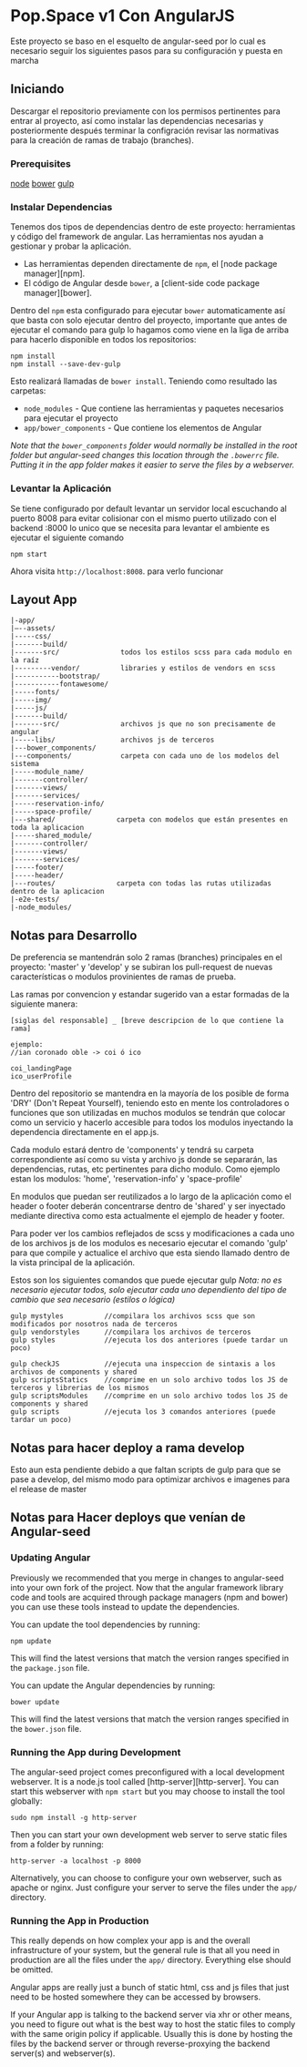 # Pop.Space v1 Con AngularJS

Este proyecto se baso en el esquelto de angular-seed por lo cual es necesario seguir los siguientes pasos para su configuración y puesta en marcha

## Iniciando

Descargar el repositorio previamente con los permisos pertinentes para entrar al proyecto, así como instalar las dependencias necesarias y posteriormente después terminar la configración revisar las normativas para la creación de ramas de trabajo (branches).

### Prerequisites

[node](http://nodejs.org/)
[bower](https://bower.io/)
[gulp](https://github.com/gulpjs/gulp/blob/master/docs/getting-started.md)


### Instalar Dependencias

Tenemos dos tipos de dependencias dentro de este proyecto: herramientas y código del framework de angular.   Las herramientas nos ayudan a gestionar y probar la aplicación.

* Las herramientas dependen directamente de `npm`, el [node package manager][npm].
* El código de Angular desde `bower`, a [client-side code package manager][bower].

Dentro del `npm` esta configurado para ejecutar `bower` automaticamente así que basta con solo ejecutar dentro del proyecto, importante que antes de ejecutar el comando para gulp lo hagamos como viene en la liga de arriba para hacerlo disponible en todos los repositorios:
```
npm install
npm install --save-dev-gulp
```

Esto realizará llamadas de `bower install`.  Teniendo como resultado las carpetas:

* `node_modules` - Que contiene las herramientas y paquetes necesarios para ejecutar el proyecto
* `app/bower_components` - Que contiene los elementos de Angular

*Note that the `bower_components` folder would normally be installed in the root folder but
angular-seed changes this location through the `.bowerrc` file.  Putting it in the app folder makes
it easier to serve the files by a webserver.*

### Levantar la Aplicación

Se tiene configurado por default levantar un servidor local escuchando al puerto 8008 para evitar colisionar con el mismo puerto utilizado con el backend :8000 lo unico que se necesita para levantar el ambiente es ejecutar el siguiente comando
```
npm start
```

Ahora visita `http://localhost:8008`. para verlo funcionar



## Layout App

```
|-app/
|—--assets/
|-----css/
|-------build/
|-------src/               todos los estilos scss para cada modulo en la raíz
|---------vendor/          libraries y estilos de vendors en scss
|-----------bootstrap/
|-----------fontawesome/
|-----fonts/
|-----img/
|-----js/
|-------build/
|-------src/               archivos js que no son precisamente de angular
|-----libs/                archivos js de terceros
|---bower_components/
|---components/            carpeta con cada uno de los modelos del sistema
|-----module_name/
|-------controller/
|-------views/
|-------services/
|-----reservation-info/
|-----space-profile/
|---shared/               carpeta con modelos que están presentes en toda la aplicacion
|-----shared_module/
|-------controller/
|-------views/
|-------services/
|-----footer/
|-----header/
|---routes/               carpeta con todas las rutas utilizadas dentro de la aplicacion
|-e2e-tests/
|-node_modules/
```

## Notas para Desarrollo

De preferencia se mantendrán solo 2 ramas (branches) principales en el proyecto: 'master' y 'develop' y se subiran los pull-request
de nuevas características o modulos provinientes de ramas de prueba.

Las ramas por convencion y estandar sugerido van a estar formadas de la siguiente manera:
```
[siglas del responsable] _ [breve descripcion de lo que contiene la rama]

ejemplo:
//ian coronado oble -> coi ó ico

coi_landingPage
ico_userProfile
```

Dentro del repositorio se mantendra en la mayoría de los posible de forma 'DRY' (Don't Repeat Yourself),
teniendo esto en mente los controladores o funciones que son utilizadas en muchos modulos se tendrán
que colocar como un servicio y hacerlo accesible para todos los modulos inyectando la dependencia
directamente en el app.js.

Cada modulo estará dentro de 'components' y tendrá su carpeta correspondiente así como su vista y archivo js donde se separarán, las dependencias,
rutas, etc pertinentes para dicho modulo.  Como ejemplo estan los modulos: 'home', 'reservation-info' y 'space-profile'

En modulos que puedan ser reutilizados a lo largo de la aplicación como el header o footer deberán concentrarse dentro de 'shared'
y ser inyectado mediante directiva como esta actualmente el ejemplo de header y footer.

Para poder ver los cambios reflejados de scss y modificaciones a cada uno de los archivos js de los modulos es necesario
ejecutar el comando 'gulp' para que compile y actualice el archivo que esta siendo llamado dentro de la vista principal de la aplicación.

Estos son los siguientes comandos que puede ejecutar gulp
*Nota: no es necesario ejecutar todos, solo ejecutar cada uno dependiento del tipo de cambio que sea necesario (estilos o lógica)*

```
gulp mystyles          //compilara los archivos scss que son modificados por nosotros nada de terceros
gulp vendorstyles      //compilara los archivos de terceros
gulp styles            //ejecuta los dos anteriores (puede tardar un poco)

gulp checkJS           //ejecuta una inspeccion de sintaxis a los archivos de components y shared
gulp scriptsStatics    //comprime en un solo archivo todos los JS de terceros y librerias de los mismos
gulp scriptsModules    //comprime en un solo archivo todos los JS de components y shared
gulp scripts           //ejecuta los 3 comandos anteriores (puede tardar un poco)
```

## Notas para hacer deploy a rama develop
Esto aun esta pendiente debido a que faltan scripts de gulp para que se pase a develop, del mismo modo para optimizar
archivos e imagenes para el release de master



## Notas para Hacer deploys que venían de Angular-seed

### Updating Angular

Previously we recommended that you merge in changes to angular-seed into your own fork of the project.
Now that the angular framework library code and tools are acquired through package managers (npm and
bower) you can use these tools instead to update the dependencies.

You can update the tool dependencies by running:

```
npm update
```

This will find the latest versions that match the version ranges specified in the `package.json` file.

You can update the Angular dependencies by running:

```
bower update
```

This will find the latest versions that match the version ranges specified in the `bower.json` file.





### Running the App during Development

The angular-seed project comes preconfigured with a local development webserver.  It is a node.js
tool called [http-server][http-server].  You can start this webserver with `npm start` but you may choose to
install the tool globally:

```
sudo npm install -g http-server
```

Then you can start your own development web server to serve static files from a folder by
running:

```
http-server -a localhost -p 8000
```

Alternatively, you can choose to configure your own webserver, such as apache or nginx. Just
configure your server to serve the files under the `app/` directory.


### Running the App in Production

This really depends on how complex your app is and the overall infrastructure of your system, but
the general rule is that all you need in production are all the files under the `app/` directory.
Everything else should be omitted.

Angular apps are really just a bunch of static html, css and js files that just need to be hosted
somewhere they can be accessed by browsers.

If your Angular app is talking to the backend server via xhr or other means, you need to figure
out what is the best way to host the static files to comply with the same origin policy if
applicable. Usually this is done by hosting the files by the backend server or through
reverse-proxying the backend server(s) and webserver(s).
